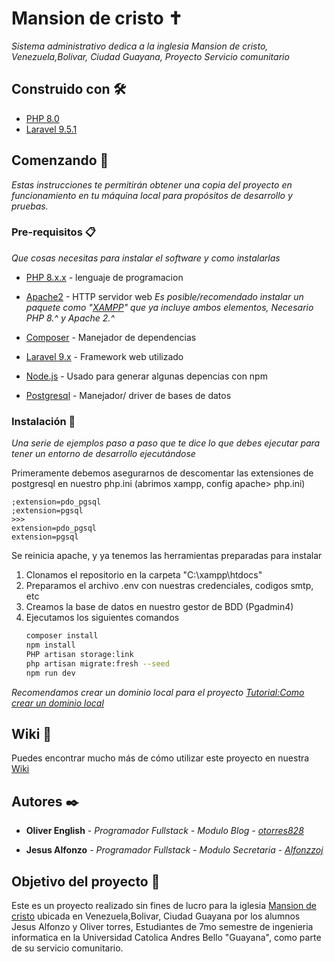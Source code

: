 # Mansion de cristo ✝️

_Sistema administrativo dedica a la inglesia Mansion de cristo, Venezuela,Bolivar, Ciudad Guayana, Proyecto Servicio comunitario_

## Construido con 🛠️

 * [PHP 8.0](https://www.php.net/downloads.php) 
 * [Laravel 9.5.1](https://laravel.com/docs/9.x)

## Comenzando 🚀

_Estas instrucciones te permitirán obtener una copia del proyecto en funcionamiento en tu máquina local para propósitos de desarrollo y pruebas._  

### Pre-requisitos 📋

_Que cosas necesitas para instalar el software y como instalarlas_
  
  * [PHP 8.x.x](https://www.php.net/downloads.php) - lenguaje de programacion 
  * [Apache2](https://httpd.apache.org/download.cgi) -  HTTP servidor web 
_Es posible/recomendado instalar un paquete como "[XAMPP](https://www.apachefriends.org/es/index.html)" que ya incluye ambos elementos, Necesario PHP 8.^ y Apache 2.^_

* [Composer](https://getcomposer.org/) - Manejador de dependencias
 * [Laravel 9.x](https://laravel.com/docs/9.x) - Framework web utilizado  

* [Node.js](https://nodejs.org/es/) - Usado para generar algunas depencias con npm 

* [Postgresql](https://www.postgresql.org/download/) - Manejador/ driver  de bases de datos

### Instalación 🔧

_Una serie de ejemplos paso a paso que te dice lo que debes ejecutar para tener un entorno de desarrollo ejecutándose_

  Primeramente debemos asegurarnos de descomentar las extensiones de postgresql en nuestro php.ini (abrimos xampp, config apache> php.ini)
```
;extension=pdo_pgsql
;extension=pgsql
>>>
extension=pdo_pgsql
extension=pgsql
```
Se reinicia apache, y ya tenemos las herramientas preparadas para instalar 

1. Clonamos el repositorio en la carpeta "C:\xampp\htdocs"
2. Preparamos el archivo .env con nuestras credenciales, codigos smtp, etc 
3. Creamos la base de datos en nuestro gestor de BDD (Pgadmin4)
4. Ejecutamos los siguientes comandos 
	```bash
	composer install
	npm install
	PHP artisan storage:link
	php artisan migrate:fresh --seed
	npm run dev 
	```
_Recomendamos crear un dominio local para el proyecto [Tutorial:Como crear un dominio local](https://www.youtube.com/watch?v=HzygRlPmYQc)_

 ## Wiki 📖

Puedes encontrar mucho más de cómo utilizar este proyecto en nuestra [Wiki](https://github.com/tu/proyecto/wiki)

## Autores ✒️

* **Oliver English** - *Programador Fullstack - Modulo Blog - [otorres828](https://github.com/otorres828)*

* **Jesus Alfonzo** - *Programador Fullstack - Modulo Secretaria - [Alfonzzoj](https://github.com/Alfonzzoj)*

## Objetivo del proyecto 📄
Este es un proyecto realizado sin fines de lucro para la iglesia [Mansion de cristo](https://www.google.com/maps/place/Iglesia+Mansi%C3%B3n+De+Cristo/@8.3454583,-62.685719,15z/data=!4m5!3m4!1s0x0:0x951f32172a86a986!8m2!3d8.3455609!4d-62.6856768) ubicada en Venezuela,Bolivar, Ciudad Guayana por los alumnos Jesus Alfonzo y Oliver torres, Estudiantes de 7mo semestre de ingenieria informatica en la Universidad Catolica Andres Bello "Guayana", como parte de su servicio comunitario.    
